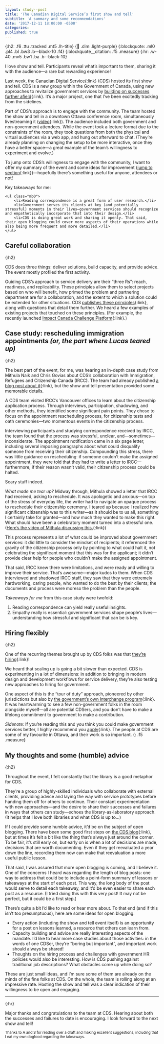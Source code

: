 ```yaml
---
layout: study--post
title: 'The Canadian Digital Service’s first show and tell'
subtitle: 'A summary and some recommendations'
date: '2017-12-11 18:00:00 -0500'
categories:
published: true
---
```


{:h2: .f6 .ttu .tracked .mt5 .lh-title}
{:link: .dim .light-purple}
{:blockquote: .ml0 .pl4 .bl .bw3 .b--black-10 .f4}
{:blockquote__citation: .f5 .measure}
{:hr: .w-40 .mv5 .bw1 .ba .b--black-10}

I love show and tell. Participants reveal what’s important to them, sharing it with the audience—a rare but rewarding experience!

Last week, the [Canadian Digital Service](https://digital.canada.ca){:link} (CDS) hosted its first show and tell. CDS is a new group within the Government of Canada, using new approaches to revitalize government services by [building on successes further afield](https://digital.canada.ca/2017/07/28/think-big-start-small/){:link}. It’s a major project, one that I’ve been excitedly tracking from the sidelines.

Part of CDS’s approach is to engage with the community. The team hosted the show and tell in a downtown Ottawa conference room, simultaneously livestreaming it ([video](https://www.youtube.com/watch?v=g7_Asap1DK4){:link}). The audience included both government and non-government attendees. While the event took a lecture format due to the constraints of the room, they took questions from both the physical and virtual audiences via a web app, and hung out afterward to chat. (They’re already planning on changing the setup to be more interactive, once they have a better space—a great example of the team’s willingness to experiment and evolve.)

To jump onto CDS’s willingness to engage with the community, I want to offer my summary of the event and some ideas for improvement ([jump to section](#my-thoughts-and-some-humble-advice){:link})—hopefully there’s something useful for anyone, attendees or not!

<div class="f5 pa4 bg-black-10 measure">
	<p class="i mt0">Key takeaways for me:</p>

	<ul class="mb0">
		<li>Reading correspondence is a great form of user research.</li>
		<li>Government serves its clients at key (and potentially stressful) moments in their lives—government services should recognize and empathetically incorporate that into their design.</li>
		<li>CDS is doing great work and sharing it openly. That said, their open blogging could cover more aspects of their operations while also being more frequent and more detailed.</li>
	</ul>
</div>

## Careful collaboration
{:h2}

CDS does three things: deliver solutions, build capacity, and provide advice. The event mostly profiled the first activity.

Guiding CDS’s approach to service delivery are their “three Rs”: reach, readiness, and replicability. These principles allow them to select projects based on who will benefit, how primed the problem and partnering department are for a collaboration, and the extent to which a solution could be extended for other situations. CDS [publishes these principles](https://digital.canada.ca/how-we-work/){:link}, along with questions that detail them further. We heard a few examples of existing projects that touched on these principles. (For example, the recently launched [Impact Canada Challenge Platform](https://digital.canada.ca/2017/12/07/always-a-challenge/){:link}.)

## Case study: rescheduling immigration appointments *(or, the part where Lucas teared up)*
{:h2}

The best part of the event, for me, was hearing an in-depth case study from Mithula Naik and Chris Govias about CDS’s collaboration with Immigration, Refugees and Citizenship Canada (IRCC). The team had already published [a blog post about it](https://digital.canada.ca/2017/10/24/framing-a-design-problem/){:link}, but the show and tell presentation provided some memorable details.

A CDS team visited IRCC’s Vancouver offices to learn about the citizenship application process. Through interviews, participation, shadowing, and other methods, they identified some significant pain points. They chose to focus on the appointment rescheduling process, for citizenship tests and oath ceremonies—two momentous events in the citizenship process.

Interviewing participants and studying correspondence received by IRCC, the team found that the process was stressful, unclear, and—sometimes—inconsiderate. The appointment notification came in a six page letter, including several imposing paragraphs about what could disqualify someone from receiving their citizenship. Compounding this stress, there was little guidance on rescheduling: if someone couldn’t make the assigned appointment, they were told that they had to write a letter to IRCC—furthermore, if their reason wasn’t valid, their citizenship process could be halted.

Scary stuff indeed.

*What made me tear up?* Midway through, Mithula showed a letter that IRCC had received, asking to reschedule. It was apologetic and anxious—on top of the stress of everyday life, the writer had to navigate an opaque process to reschedule their citizenship ceremony. I teared up because I realized how significant citizenship was to this writer—as it should be to us all, something I certainly take for granted—and how much they wanted to make this right. What should have been a celebratory moment turned into a stressful one. ([Here’s the video of Mithula discussing this.](https://youtu.be/g7_Asap1DK4?t=2899){:link})

This process represents a lot of what could be improved about government services: it did little to consider the mindset of recipients; it referenced the gravity of the citizenship process only by pointing to what could halt it, not celebrating the significant moment that this was for the applicant; it didn’t provide clear help for people who couldn’t make the assigned appointment.

That said, IRCC knew there were limitations, and were ready and willing to improve their service. That’s awesome—major kudos to them. When CDS interviewed and shadowed IRCC staff, they saw that they were extremely hardworking, caring people, who wanted to do the best by their clients; the documents and process were moreso the problem than the people.

*Takeaways for me* from this case study were twofold:

1. Reading correspondence can yield really useful insights.
2. Empathy really is essential: government services shape people’s lives—understanding how stressful and significant that can be is key.

## Hiring flexibly
{:h2}

One of the recurring themes brought up by CDS folks was that [they’re hiring](https://digital.canada.ca/work-with-us/){:link}!

We heard that scaling up is going a bit slower than expected. CDS is experimenting in a lot of dimensions: in addition to bringing in modern design and development workflows for service delivery, they’re also testing new approaches to hiring for government.

One aspect of this is the “tour of duty” approach, pioneered by other jurisdictions but also by [the government’s own Interchange program](https://www.canada.ca/en/treasury-board-secretariat/services/professional-development/interchange-canada.html){:link}. It was heartwarming to see a few non-government folks in the room alongside myself—all are potential CDSers, and you don’t have to make a lifelong commitment to government to make a contribution.

*Sidenote:* If you’re reading this and you think you could make government services better, I highly recommend you [apply](https://digital.canada.ca/work-with-us/){:link}. The people at CDS are some of my favourite in Ottawa, and their work is so important.
{: .f5 .measure}

## My thoughts and some (humble) advice
{:h2}

Throughout the event, I felt constantly that the library is a good metaphor for CDS.

They’re a group of highly-skilled individuals who collaborate with external clients, providing advice and laying the way with service prototypes before handing them off for others to continue. Their constant experimentation with new approaches—and the desire to share their successes and failures in ways that others can study—echoes the library-as-laboratory approach. (It helps that I love both libraries and what CDS is up to…)

If I could provide some humble advice, it’d be on the subject of open blogging. There have been some good first steps on [the CDS blog](https://digital.canada.ca/blog/){:link}, but at times it’s felt a bit like the thing that’s always just around the corner. To be fair, it’s still early on, but early on is when a lot of decisions are made, decisions that are worth documenting. Even if they get reevaluated a year down the line, recording them now can make that reevaluation a more useful public lesson.

That said, I was assured that more open blogging is coming, and I believe it. One of the concerns I heard was regarding the length of blog posts: one way to address that could be to include a point-form summary of lessons or takeaways at the start of each post. This way, the long body of the post would serve to detail each takeaway, and it’d be even easier to share each post as a resource. (I tried doing this with this very post! It may not be perfect, but it could be a first step.)

There’s quite a bit I’d like to read or hear more about. To that end (and if this isn’t too presumptuous), here are some ideas for open blogging:

* Every action (including the show and tell event itself) is an opportunity for a post on lessons learned, a resource that others can learn from.
* Capacity building and advice are really interesting aspects of the mandate. I’d like to hear more case studies about those activities: in the words of one CDSer, they’re “boring but important”, and important work should always be shared!
* Thoughts on the hiring process and challenges with government HR policies would also be interesting. How is CDS pushing against traditional job descriptions? What obstacles come up while doing so?

These are just small ideas, and I’m sure some of them are already on the minds of the fine folks at CDS. On the whole, the team is rolling along at an impressive rate. Hosting the show and tell was a clear indication of their willingness to be open and engaging.

***
{:hr}

Major thanks and congratulations to the team at CDS. Hearing about both the successes and failures to date is encouraging. I look forward to the next show and tell!

<p class="lh-solid measure-narrow"><small class="f6 i">Thanks to A and S for reading over a draft and making excellent suggestions, including that I eat my own dogfood regarding the takeaways.</small></p>
